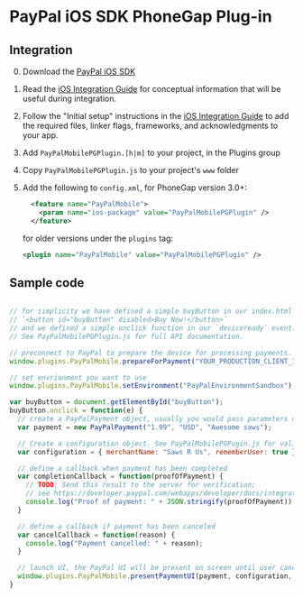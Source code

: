 # PayPal iOS SDK PhoneGap Plug-in


Integration
-----------
0. Download the [PayPal iOS SDK](https://github.com/paypal/PayPal-iOS-SDK)
1. Read the [iOS Integration Guide](https://developer.paypal.com/webapps/developer/docs/integration/mobile/ios-integration-guide/) for
   conceptual information that will be useful during integration.
2. Follow the "Initial setup" instructions in the [iOS Integration Guide](https://developer.paypal.com/webapps/developer/docs/integration/mobile/ios-integration-guide/) to add the
   required files, linker flags, frameworks, and acknowledgments to your app.
3. Add `PayPalMobilePGPlugin.[h|m]` to your project, in the Plugins group
4. Copy `PayPalMobilePGPlugin.js` to your project's `www` folder   
5. Add the following to `config.xml`, for PhoneGap version 3.0+:

   ```xml
     <feature name="PayPalMobile">
       <param name="ios-package" value="PayPalMobilePGPlugin" />
     </feature>
    ```
 
   for older versions under the `plugins` tag:
    
    ```xml
    <plugin name="PayPalMobile" value="PayPalMobilePGPlugin" />
    ```

Sample code
-----------

```javascript

// for simplicity we have defined a simple buyButton in our index.html
// `<button id="buyButton" disabled>Buy Now!</button>`
// and we defined a simple onclick function in our `deviceready` event.
// See PayPalMobilePGPlugin.js for full API documentation.

// preconnect to PayPal to prepare the device for processing payments.
window.plugins.PayPalMobile.prepareForPayment("YOUR_PRODUCTION_CLIENT_ID", "YOUR_SANDBOX_CLIENT_ID");

// set envrionment you want to use
window.plugins.PayPalMobile.setEnvironment("PayPalEnvironmentSandbox");

var buyButton = document.getElementById("buyButton");
buyButton.onclick = function(e) {
  // create a PayPalPayment object, usually you would pass parameters dynamically
  var payment = new PayPalPayment("1.99", "USD", "Awesome saws");

  // Create a configuration object. See PayPalMobilePGPugin.js for valid properties.
  var configuration = { merchantName: "Saws R Us", rememberUser: true };

  // define a callback when payment has been completed
  var completionCallback = function(proofOfPayment) {
    // TODO: Send this result to the server for verification;
    // see https://developer.paypal.com/webapps/developer/docs/integration/mobile/verify-mobile-payment/ for details.
    console.log("Proof of payment: " + JSON.stringify(proofOfPayment));
  }

  // define a callback if payment has been canceled
  var cancelCallback = function(reason) {
    console.log("Payment cancelled: " + reason);
  }

  // launch UI, the PayPal UI will be present on screen until user cancels it or payment completed
  window.plugins.PayPalMobile.presentPaymentUI(payment, configuration, completionCallback, cancelCallback);
}
```
